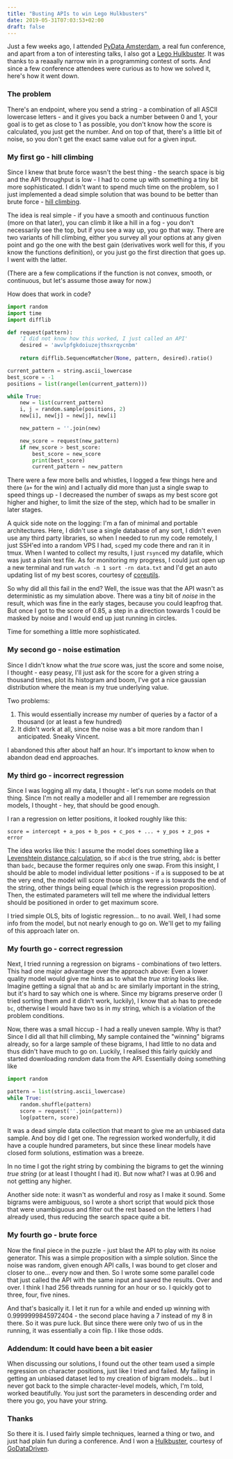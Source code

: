 ```yaml
---
title: "Busting APIs to win Lego Hulkbusters"
date: 2019-05-31T07:03:53+02:00
draft: false
---
```


Just a few weeks ago, I attended [PyData Amsterdam](https://pydata.org/amsterdam2019/), a real fun conference, and apart from a ton of interesting talks, I also got a [Lego Hulkbuster](https://shop.lego.com/en-CZ/product/The-Hulkbuster-Ultron-Edition-76105). It was thanks to a reaaally narrow win in a programming contest of sorts. And since a few conference attendees were curious as to how we solved it, here's how it went down.

### The problem

There's an endpoint, where you send a string - a combination of all ASCII lowercase letters - and it gives you back a number between 0 and 1, your goal is to get as close to 1 as possible, you don't know how the score is calculated, you just get the number. And on top of that, there's a little bit of noise, so you don't get the exact same value out for a given input.

### My first go - hill climbing

Since I knew that brute force wasn't the best thing - the search space is big and the API throughput is low - I had to come up with something a tiny bit more sophisticated. I didn't want to spend much time on the problem, so I just implemented a dead simple solution that was bound to be better than brute force - [hill climbing](https://en.wikipedia.org/wiki/Hill_climbing).

The idea is real simple - if you have a smooth and continuous function (more on that later), you can climb it like a hill in a fog - you don't necessarily see the top, but if you see a way up, you go that way. There are two variants of hill climbing, either you survey all your options at any given point and go the one with the best gain (derivatives work well for this, if you know the functions definition), or you just go the first direction that goes up. I went with the latter.

(There are a few complications if the function is not convex, smooth, or continuous, but let's assume those away for now.)

How does that work in code?

```python
import random
import time
import difflib

def request(pattern):
	'I did not know how this worked, I just called an API'
	desired = 'awvlpfgkdoiuzejthsxrqycnbm'
	
	return difflib.SequenceMatcher(None, pattern, desired).ratio()

current_pattern = string.ascii_lowercase
best_score = -1
positions = list(range(len(current_pattern)))

while True:
	new = list(current_pattern)
	i, j = random.sample(positions, 2)
	new[i], new[j] = new[j], new[i]

	new_pattern = ''.join(new)

	new_score = request(new_pattern)
	if new_score > best_score:
		best_score = new_score
		print(best_score)
		current_pattern = new_pattern
```

There were a few more bells and whistles, I logged a few things here and there (`a+` for the win) and I actually did more than just a single swap to speed things up - I decreased the number of swaps as my best score got higher and higher, to limit the size of the step, which had to be smaller in later stages.

A quick side note on the logging: I'm a fan of minimal and portable architectures. Here, I didn't use a single database of any sort, I didn't even use any third party libraries, so when I needed to run my code remotely, I just SSH'ed into a random VPS I had, `scp`ed my code there and ran it in tmux. When I wanted to collect my results, I just `rsync`ed my datafile, which was just a plain text file. As for monitoring my progress, I could just open up a new terminal and run `watch -n 1 sort -rn data.txt` and I'd get an auto updating list of my best scores, courtesy of [coreutils](https://www.gnu.org/software/coreutils/).


So why did all this fail in the end? Well, the issue was that the API wasn't as deterministic as my simulation above. There was a tiny bit of *noise* in the result, which was fine in the early stages, because you could leapfrog that. But once I got to the score of 0.85, a step in a direction towards 1 could be masked by noise and I would end up just running in circles.

Time for something a little more sophisticated.


### My second go - noise estimation

Since I didn't know what the *true* score was, just the score and some noise, I thought - easy peasy, I'll just ask for the score for a given string a thousand times, plot its histogram and boom, I've got a nice gaussian distribution where the mean is my true underlying value.

Two problems:
1. This would essentially increase my number of queries by a factor of a thousand (or at least a few hundred)
2. It didn't work at all, since the noise was a bit more random than I anticipated. Sneaky Vincent.

I abandoned this after about half an hour. It's important to know when to abandon dead end approaches.


### My third go - incorrect regression

Since I was logging all my data, I thought - let's run some models on that thing. Since I'm not really a modeller and all I remember are regression models, I thought - hey, that should be good enough.

I ran a regression on letter positions, it looked roughly like this:

```
score = intercept + a_pos + b_pos + c_pos + ... + y_pos + z_pos + error
```

The idea works like this: I assume the model does something like a [Levenshtein distance calculation](https://en.wikipedia.org/wiki/Levenshtein_distance), so if `abcd` is the true string, `abdc` is better than `badc`, because the former requires only one swap. From this insight, I should be able to model individual letter positions - if `a` is supposed to be at the very end, the model will score those strings were `a` is towards the end of the string, other things being equal (which is the regression proposition). Then, the estimated parameters will tell me where the individual letters should be positioned in order to get maximum score.

I tried simple OLS, bits of logistic regression... to no avail. Well, I had some info from the model, but not nearly enough to go on. We'll get to my failing of this approach later on.

### My fourth go - correct regression

Next, I tried running a regression on bigrams - combinations of two letters. This had one major advantage over the approach above: Even a lower quality model would give me hints as to what the *true string* looks like. Imagine getting a signal that `ab` and `bc` are similarly important in the string, but it's hard to say which one is where. Since my bigrams preserve order (I tried sorting them and it didn't work, luckily), I know that `ab` has to precede `bc`, otherwise I would have two `b`s in my string, which is a violation of the problem conditions.

Now, there was a small hiccup - I had a really uneven sample. Why is that? Since I did all that hill climbing, My sample contained the "winning" bigrams already, so for a large sample of these bigrams, I had little to no data and thus didn't have much to go on. Luckily, I realised this fairly quickly and started downloading *random* data from the API. Essentially doing something like

```python
import random

pattern = list(string.ascii_lowercase)
while True:
	random.shuffle(pattern)
	score = request(''.join(pattern))
	log(pattern, score)
```

It was a dead simple data collection that meant to give me an unbiased data sample. And boy did I get one. The regression worked wonderfully, it did have a couple hundred parameters, but since these linear models have closed form solutions, estimation was a breeze.

In no time I got the right string by combining the bigrams to get the winning *true string* (or at least I thought I had it). But now what? I was at 0.96 and not getting any higher.

Another side note: it wasn't as wonderful and rosy as I make it sound. Some bigrams were ambiguous, so I wrote a short script that would pick those that were unambiguous and filter out the rest based on the letters I had already used, thus reducing the search space quite a bit.

### My fourth go - brute force

Now the final piece in the puzzle - just blast the API to play with its noise generator. This was a simple proposition with a simple solution. Since the noise was random, given enough API calls, I was bound to get closer and closer to one... every now and then. So I wrote some some parallel code that just called the API with the same input and saved the results. Over and over. I think I had 256 threads running for an hour or so. I quickly got to three, four, five nines.

And that's basically it. I let it run for a while and ended up winning with 0.9999999845972404 - the second place having a 7 instead of my 8 in there. So it was pure luck. But since there were only two of us in the running, it was essentially a coin flip. I like those odds.

### Addendum: It could have been a bit easier

When discussing our solutions, I found out the other team used a simple regression on character positions, just like I tried and failed. My failing in getting an unbiased dataset led to my creation of bigram models... but I never got back to the simple character-level models, which, I'm told, worked beautifully. You just sort the parameters in descending order and there you go, you have your string.


### Thanks

So there it is. I used fairly simple techniques, learned a thing or two, and just had plain fun during a conference. And I won a [Hulkbuster](https://shop.lego.com/en-CZ/product/The-Hulkbuster-Ultron-Edition-76105), courtesy of [GoDataDriven](https://godatadriven.com/).
